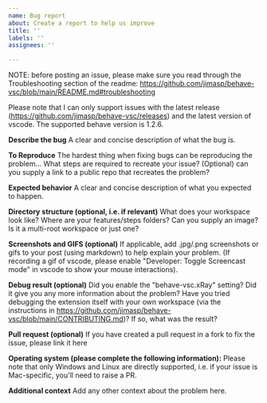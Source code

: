 ```yaml
---
name: Bug report
about: Create a report to help us improve
title: ''
labels: ''
assignees: ''

---
```


NOTE: before posting an issue, please make sure you read through the Troubleshooting section of the readme: https://github.com/jimasp/behave-vsc/blob/main/README.md#troubleshooting

Please note that I can only support issues with the latest release (https://github.com/jimasp/behave-vsc/releases) and the latest version of vscode. The supported behave version is 1.2.6.

**Describe the bug**
A clear and concise description of what the bug is.

**To Reproduce**
The hardest thing when fixing bugs can be reproducing the problem...
What steps are required to recreate your issue?
(Optional) can you supply a link to a public repo that recreates the problem?

**Expected behavior**
A clear and concise description of what you expected to happen.

**Directory structure (optional, i.e. if relevant)**
What does your workspace look like? Where are your features/steps folders? Can you supply an image?
Is it a multi-root workspace or just one?

**Screenshots and GIFS (optional)**
If applicable, add .jpg/.png screenshots or gifs to your post (using markdown) to help explain your problem.
(If recording a gif of vscode, please enable "Developer: Toggle Screencast mode" in vscode to show your mouse interactions).

**Debug result (optional)**
Did you enable the "behave-vsc.xRay" setting? Did it give you any more information about the problem?
Have you tried debugging the extension itself with your own workspace (via the instructions in https://github.com/jimasp/behave-vsc/blob/main/CONTRIBUTING.md)?
If so, what was the result?

**Pull request (optional)**
If you have created a pull request in a fork to fix the issue, please link it here

**Operating system (please complete the following information):**
Please note that only Windows and Linux are directly supported, i.e. if your issue is Mac-specific, you'll need to raise a PR.

**Additional context**
Add any other context about the problem here.

